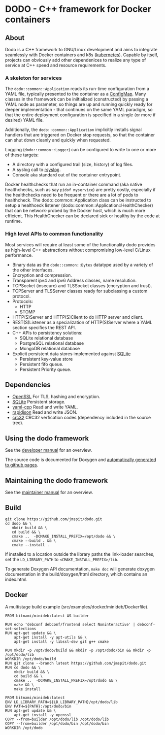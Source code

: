 # DODO - C++ framework for Docker containers
## About

Dodo is a C++ framework to GNU/Linux development and aims to integrate seamlessly with Docker containers and k8s ([kubernetes](https://kubernetes.io/)). Capable by itself, projects can obviously add other dependenices to realize any type of service at C++ speed and resource requirements.
### A skeleton for services

The `dodo::common::Application` reads its run-time configuration from a YAML file, typically presented to the container as a [ConfigMap](https://kubernetes.io/docs/tasks/configure-pod-container/configure-pod-configmap/). Many classes in the framework can be iniltialized (constructed) by passing a YAML node as parameter, so things are up and running quickly ready for deeper implementation - that continues on the same YAML paradigm, so that the entire deployment configuration is specified in a single (or more if desired) YAML file.

Additionally, the `dodo::common::Application` implicitly installs signal handlers that are triggered on Docker stop requests, so that the container can shut down cleanly and quickly when requested.

Logging (`dodo::common::Logger`) can be configured to write to one or more of these targets:

  -  A directory with a configured trail (size, history) of log files.
  -  A syslog call to [rsyslog](https://www.rsyslog.com/).
  -  Console aka standard out of the container entrypoint.

Docker healthchecks that run an in-container command (aka native healthchecks, such as say `pidof myservice`) are pretty costly, especially if the healthchecks need to be frequent or there are a lot of pods to healthcheck. The dodo::common::Application class can be instructed to setup a healthceck listener (dodo::common::Application::HealthChecker) that can be network-probed by the Docker host, which is much more efficient. This HealthChecker can be declared sick or healthy by the code at runtime.
### High level APIs to common functionality

Most services will require at least some of the functionality dodo provides as high-level C++ abstractions without compromising low-level C/Linux performance.

  - Binary data as the `dodo::common::Bytes` datatype used by a variety of the other interfaces.
  - Encryption and compression.
  - Transparent ipv4 and ipv6 Address classes, name resolution.
  - TCPSocket (insecure) and TLSSocket classes (encryption and trust).
  - TCPServer and TLSServer classes ready for subclassing a custom protocol.
  - Protocols:
    - HTTP
    - STOMP
  - HTTP(S)Server and HTTP(S)Client to do HTTP server and client.
  - REST(S)Listener as a specialization of HTTP(S)Server where a YAML section specifies the REST API.
  - C++ APIs to persistency solutions:
    - SQLite relational database
    - PostgreSQL relational database
    - MongoDB relational database
  - Explicit persistent data stores implemented against [SQLite](https://sqlite.org/index.html)
    - Persistent key-value store
    - Persistent fifo queue.
    - Persistent Priority queue.

## Dependencies

  - [OpenSSL](https://www.openssl.org/) For TLS, hashing and encryption.
  - [SQLite](https://sqlite.org/index.html) Persistent storage.
  - [yaml-cpp](https://github.com/jbeder/yaml-cpp) Read and write YAML.
  - [rapidjson]() Read and write JSON.
  - [crc32](https://github.com/stbrumme/crc32) CRC32 verfication codes (dependency included in the source tree).

## Using the dodo framework

See the [developer manual](DEVELOPER.md) for an overview.

The source code is documented for Doxygen and [automatically generated to github pages](https://jmspit.github.io/dodo/).

## Maintaining the dodo framework

See the [maintainer manual](MAINTAINER.md) for an overview.

## Build

```
git clone https://github.com/jmspit/dodo.git
cd dodo && \
   mkdir build && \
   cd build && \
   cmake ..  -DCMAKE_INSTALL_PREFIX=/opt/dodo && \
   cmake --build . && \
   cmake --install .
```
If installed to a location outside the library paths the link-loader searches, set the `LD_LIBRARY_PATH` to `<CMAKE_INSTALL_PREFIX>/lib`.

To generate Doxygen API documentation, `make doc` will generate doxygen documentation in the build/doxygen/html directory, which contains an index.html.

## Docker

A multistage build example (src/examples/docker/minideb/Dockerfile).

```
FROM bitnami/minideb:latest AS builder

RUN echo 'debconf debconf/frontend select Noninteractive' | debconf-set-selections
RUN apt-get update && \
    apt-get install -y apt-utils && \
    apt-get install -y libssl-dev git g++ cmake

RUN mkdir -p /opt/dodo/build && mkdir -p /opt/dodo/bin && mkdir -p /opt/dodo/lib
WORKDIR /opt/dodo/build
RUN git clone --branch latest https://github.com/jmspit/dodo.git
RUN cd dodo && \
    mkdir build && \
    cd build && \
    cmake ..  -DCMAKE_INSTALL_PREFIX=/opt/dodo && \
    make && \
    make install

FROM bitnami/minideb:latest
ENV LD_LIBRARY_PATH=${LD_LIBRARY_PATH}/opt/dodo/lib
ENV PATH=${PATH}:/opt/dodo/bin
RUN apt-get update && \
    apt-get install -y openssl
COPY --from=builder /opt/dodo/lib /opt/dodo/lib
COPY --from=builder /opt/dodo/bin /opt/dodo/bin
WORKDIR /opt/dodo
```